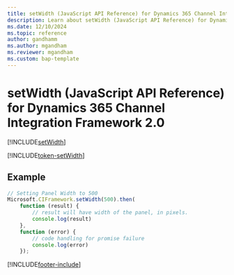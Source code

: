 ```yaml
---
title: setWidth (JavaScript API Reference) for Dynamics 365 Channel Integration Framework 2.0
description: Learn about setWidth (JavaScript API Reference) for Dynamics 365 Channel Integration Framework 2.0.
ms.date: 12/10/2024
ms.topic: reference
author: gandhamm
ms.author: mgandham
ms.reviewer: mgandham
ms.custom: bap-template
---
```


# setWidth (JavaScript API Reference) for Dynamics 365 Channel Integration Framework 2.0

[!INCLUDE[setWidth](../../../../v1/develop/reference/microsoft-ciframework/Includes/setWidth-description.md)]

[!INCLUDE[token-setWidth](../../../../shared/token-setWidth.md)]

## Example

```Javascript
// Setting Panel Width to 500
Microsoft.CIFramework.setWidth(500).then(
    function (result) {
        // result will have width of the panel, in pixels.
        console.log(result)
    },
    function (error) {
        // code handling for promise failure
        console.log(error)
    });
```


[!INCLUDE[footer-include](../../../../../includes/footer-banner.md)]

